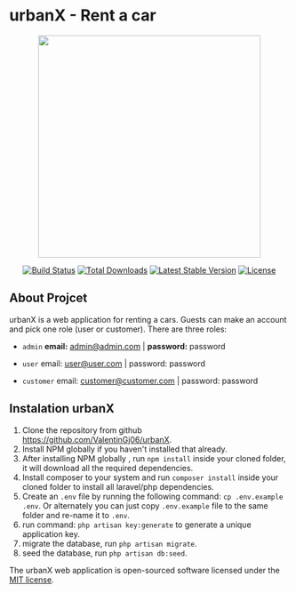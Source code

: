 # urbanX - Rent a car

<p align="center"><img src="https://res.cloudinary.com/dtfbvvkyp/image/upload/v1566331377/laravel-logolockup-cmyk-red.svg" width="400"></p>

<p align="center">
<a href="https://travis-ci.org/laravel/framework"><img src="https://travis-ci.org/laravel/framework.svg" alt="Build Status"></a>
<a href="https://packagist.org/packages/laravel/framework"><img src="https://poser.pugx.org/laravel/framework/d/total.svg" alt="Total Downloads"></a>
<a href="https://packagist.org/packages/laravel/framework"><img src="https://poser.pugx.org/laravel/framework/v/stable.svg" alt="Latest Stable Version"></a>
<a href="https://packagist.org/packages/laravel/framework"><img src="https://poser.pugx.org/laravel/framework/license.svg" alt="License"></a>
</p>

## About Projcet

urbanX is a web application for renting a cars. Guests can make an account and pick one role (user or customer).
There are three roles:
- `admin` **email:** admin@admin.com | **password:** password

- `user` email: user@user.com | password: password

- `customer` email: customer@customer.com | password: password

## Instalation urbanX

1. Clone the repository from github https://github.com/ValentinGj06/urbanX.
2. Install NPM globally if you haven't installed that already.
3. After installing NPM globally , run `npm install` inside your cloned folder, it will download all the required dependencies.
4. Install composer to your system and run `composer install` inside your cloned folder to install all laravel/php dependencies.
5. Create an `.env` file by running the following command: `cp .env.example .env`. Or alternately you can just copy `.env.example` file to the same folder and re-name it to `.env`.
6. run command: `php artisan key:generate` to generate a unique application key.
7. migrate the database, run `php artisan migrate`.
8. seed the database, run `php artisan db:seed`.

The urbanX web application is open-sourced software licensed under the [MIT license](https://opensource.org/licenses/MIT).

